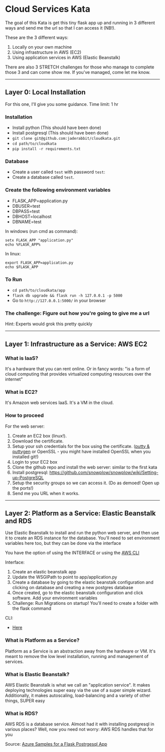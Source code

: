 # Cloud Services Kata


The goal of this Kata is get this tiny flask app up and running in 3 different ways and send me the url so that I can access it (NB!).

These are the 3 different ways: 
1. Locally on your own machine
2. Using infrastructure in AWS (EC2)
3. Using application services in AWS (Elastic Beanstalk)

There are also 3 STRETCH challenges for those who manage to complete those 3 and can come show me. If you've managed, come let me know. 

----------------------------------------------------

## Layer 0: Local Installation

For this one, I'll give you some guidance. 
Time limit: 1 hr

### Installation

- Install python (This should have been done)
- Install postgresql (This should have been done)
- `git clone git@github.com:jaderabbit/cloudkata.git` 
- `cd path/to/cloudkata`
- `pip install -r requirements.txt`


### Database

- Create a user called `test` with password `test`: 
- Create a database called `test`. 


### Create the following environment variables

- FLASK_APP=application.py
- DBUSER=test 
- DBPASS=test 
- DBHOST=localhost
- DBNAME=test

In windows (run cmd as command):
```
setx FLASK_APP "application.py"
echo %FLASK_APP%
```
In linux:
```
export FLASK_APP=application.py
echo $FLASK_APP
```

### To Run 

- `cd path/to/cloudkata/app`
- `flask db upgrade && flask run -h 127.0.0.1 -p 5000`
- Go to `http://127.0.0.1:5000/` in your browser

### The challenge: Figure out how you're going to give me a url 

Hint: Experts would grok this pretty quickly

--------------------------


## Layer 1: Infrastructure as a Service: AWS EC2

### What is IaaS?

It's a hardware that you can rent online. Or in fancy words: "is a form of cloud computing that provides virtualized computing resources over the internet"

### What is EC2?

It's Amazon web services IaaS. It's a VM in the cloud.


### How to proceed

For the web server:

1. Create an EC2 box (linux!). 
2. Download the certificate. 
3. Setup your ssh credentials for the box using the certificate. ([putty & puttygen](https://docs.aws.amazon.com/AWSEC2/latest/UserGuide/putty.html) or OpenSSL - you might have installed OpenSSL when you installed git!)
4. Login to your EC2 box
5. Clone the github repo and install the web server: similar to the first kata
6. Install postgresql: https://github.com/snowplow/snowplow/wiki/Setting-up-PostgreSQL
7. Setup the security groups so we can access it. (Do as demoed! Open up the ports!)  
7. Send me you URL when it works.

----------------------------------------------------------------------------------------------------------------------------------


## Layer 2: Platform as a Service: Elastic Beanstalk and RDS

Use Elastic Beanstalk to install and run the python web server, and then use it to create an RDS instance for the database. You'll need to set environment variables here too, but they can be done via the interface

You have the option of using the INTERFACE or using the [AWS CLI](https://aws.amazon.com/cli/)

Interface:
1. Create an elastic beanstalk app
2. Update the WSGIPath to point to app/application.py
3. Create a database by going to the elastic beanstalk configuration and clicking on database and creating a new postgres database
4. Once created, go to the elastic beanstalk configuration and click software. Add your environment variables
5. Challenge: Run Migrations on startup! You'll need to create a folder with the flask command

CLI: 
- [Here](https://docs.aws.amazon.com/elasticbeanstalk/latest/dg/create-deploy-python-flask.html)



### What is Platform as a Service?

Platform as a Service is an abstraction away from the hardware or VM. It's meant to remove the low level installation, running and management of services. 


### What is Elastic Beanstalk?

AWS Elastic Beanstalk is what we call an "application service". It makes deploying technologies super easy via the use of a super simple wizard. Additionally, it makes autoscaling, load-balancing and a variety of other things, SUPER easy

### What is RDS?

AWS RDS is a database service. Almost had it with installing postgresql in various places? Well, now you need not worry: AWS RDS handles that for you


Source: [Azure Samples for a Flask Postrgesql App](https://github.com/Azure-Samples/flask-postgresql-app)
